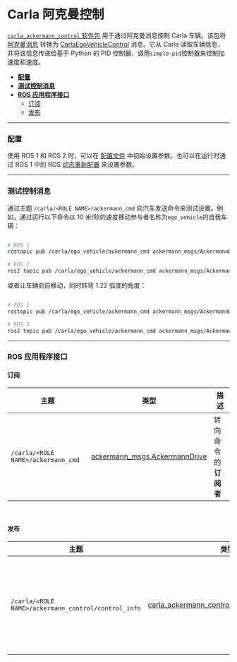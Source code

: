 # Carla 阿克曼控制

[`carla_ackermann_control` 软件包](https://github.com/carla-simulator/ros-bridge/tree/master/carla_ackermann_control) 用于通过阿克曼消息控制 Carla 车辆。该包将 [阿克曼消息][ackermanncontrolmsg] 转换为 [CarlaEgoVehicleControl][carlaegovehiclecontrolmsg] 消息。它从 Carla 读取车辆信息，并将该信息传递给基于 Python 的 PID 控制器，调用`simple-pid`控制器来控制加速度和速度。

[ackermanncontrolmsg]: https://docs.ros.org/en/api/ackermann_msgs/html/msg/AckermannDrive.html
[carlaegovehiclecontrolmsg]: https://carla.readthedocs.io/en/latest/ros_msgs/#carlaegovehiclecontrolmsg

- [__配置__](#configuration)
- [__测试控制消息__](#testing-control-messages)
- [__ROS 应用程序接口__](#ros-api)
    - [订阅](#subscriptions)
    - [发布](#publications)

---

### 配置 <span id="configuration"></span>

使用 ROS 1 和 ROS 2 时，可以在 [配置文件][ackermanconfig] 中初始设置参数，也可以在运行时通过 ROS 1 中的 ROS [动态重新配置][rosdynamicreconfig] 来设置参数。

[ackermanconfig]: https://github.com/carla-simulator/ros-bridge/blob/master/carla_ackermann_control/config/settings.yaml
[rosdynamicreconfig]: https://wiki.ros.org/dynamic_reconfigure

---

### 测试控制消息 <span id="testing-control-messages"></span>

通过主题 `/carla/<ROLE NAME>/ackermann_cmd` 向汽车发送命令来测试设置。例如，通过运行以下命令以 10 米/秒的速度移动参与者名称为`ego_vehicle`的自我车辆：

```bash

# ROS 1
rostopic pub /carla/ego_vehicle/ackermann_cmd ackermann_msgs/AckermannDrive "{steering_angle: 0.0, steering_angle_velocity: 0.0, speed: 10, acceleration: 0.0, jerk: 0.0}" -r 10

# ROS 2
ros2 topic pub /carla/ego_vehicle/ackermann_cmd ackermann_msgs/AckermannDrive "{steering_angle: 0.0, steering_angle_velocity: 0.0, speed: 10, acceleration: 0.0, jerk: 0.0}" -r 10

```

或者让车辆向前移动，同时转弯 1.22 弧度的角度：

```bash

# ROS 1
rostopic pub /carla/ego_vehicle/ackermann_cmd ackermann_msgs/AckermannDrive "{steering_angle: 1.22, steering_angle_velocity: 0.0, speed: 10, acceleration: 0.0, jerk: 0.0}" -r 10

# ROS 2
ros2 topic pub /carla/ego_vehicle/ackermann_cmd ackermann_msgs/AckermannDrive "{steering_angle: 1.22, steering_angle_velocity: 0.0, speed: 10, acceleration: 0.0, jerk: 0.0}" -r 10

```

---

### ROS 应用程序接口 <span id="ros-api"></span>

#### 订阅 <span id="subscriptions"></span>

| 主题 | 类型 | 描述 |
|--|--|--|
|`/carla/<ROLE NAME>/ackermann_cmd` | [ackermann_msgs.AckermannDrive][ackermanncontrolmsg] | 转向命令的 __订阅者__  |

<br>

#### 发布 <span id="publications"></span>

|主题|类型|描述|
|--|--|--|
| `/carla/<ROLE NAME>/ackermann_control/control_info` | [carla_ackermann_control.EgoVehicleControlInfo][egovehiclecontrolmsg] | 控制器内使用的当前值（对于调试有用） |

[egovehiclecontrolmsg]: https://carla.readthedocs.io/en/latest/ros_msgs/#egovehiclecontrolinfomsg

<br>
